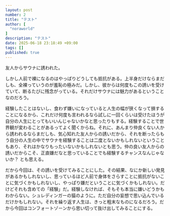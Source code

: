 ```yaml
---
layout: post
number: 2
title: "テスト"
author: [
  "noraworld"
]
description: "テスト"
date: 2025-06-18 23:18:49 +09:00
tags: []
published: true
---
```


友人からサウナに誘われた。

しかし人前で裸になるのはやっぱりどうしても抵抗がある。上半身だけならまだしも、全裸っていうのが羞恥の極みだ。しかし、彼からは何度もこの誘いを受けていて、断るたびに残念がっている。それだけサウナには魅力があるということなのだろう。

経験したことはないし、食わず嫌いになっていると人生の幅が狭くなって損することになるから、これだけ何度も言われるなら試しに一回くらいは受けたほうが自分の人生にとってもいいんじゃないかなと思ったりもする。経験することで世界観が変わることがあるってよく聞くからね。それに、あんまり仲良くない人から誘われるならまだしも、気心知れた友人からの誘いだから、それを断ったらもう自分の人生の中でサウナを経験することは二度とないかもしれないということもあり、それはかなりもったいないかもしれないとも思う。仲の良い友人からの誘いだからこそ、正直嫌だなと思っていることでも経験するチャンスなんじゃないか？ とも思える。

だから今回は、その誘いを受けてみることにした。その結果、なにか新しい発見があるかもしれないし、思っているほど人前で身体をさらすことに抵抗がないことに気づくかもしれないし、やっぱり嫌だということに気づくかもしれない。だけどそれも含めての「経験」だ。経験しなければ、そもそも本当に嫌いどうかもわからない。シュレディンガーの猫のように。ただ自分の妄想で思い込んでいるだけかもしれない。それを繰り返す人生は、きっと粗末なものになるだろう。だから今回はコンフォートゾーンから思い切って抜け出してみることにする。
